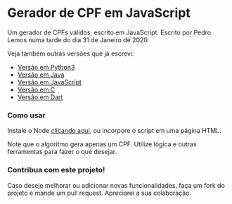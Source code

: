 # Gerador de CPF em JavaScript

Um gerador de CPFs válidos, escrito em JavaScript.
Escrito por Pedro Lemos numa tarde do dia 31 de Janeiro de 2020.

Veja também outras versões que já escrevi:

- [Versão em Python3](https://github.com/pedrolemoz/cpfgen/tree/master/Python3)
- [Versão em Java](https://github.com/pedrolemoz/cpfgen/tree/master/Java)
- [Versão em JavaScript](https://github.com/pedrolemoz/cpfgen/tree/master/JavaScript)
- [Versão em C](https://github.com/pedrolemoz/cpfgen/tree/master/C)
- [Versão em Dart](https://github.com/pedrolemoz/cpfgen/tree/master/Dart)

### Como usar

Instale o Node [clicando aqui](https://nodejs.org/en/download/), ou incorpore o script em uma página HTML.

Note que o algoritmo gera apenas um CPF. Utilize lógica e outras ferramentas para fazer o que desejar.

### Contribua com este projeto!

Caso deseje melhorar ou adicionar novas funcionalidades, faça um fork do projeto e mande um pull request.
Apreciarei a sua colaboração.
